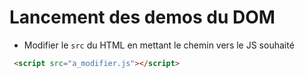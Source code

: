 # Lancement des demos du DOM

- Modifier le `src` du HTML en mettant le chemin vers le JS souhaité

```html
 <script src="a_modifier.js"></script>
```